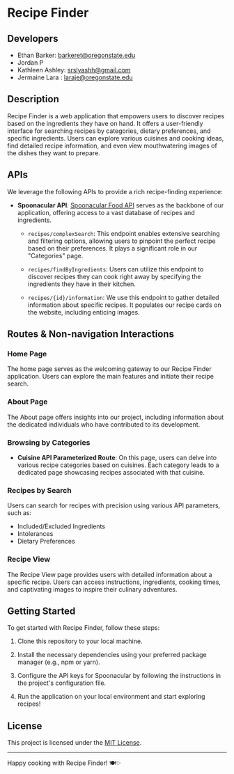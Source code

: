 # Recipe Finder

## Developers
- Ethan Barker: barkeret@oregonstate.edu
- Jordan P
- Kathleen Ashley: srslyashh@gmail.com
- Jermaine Lara : laraje@oregonstate.edu

## Description

Recipe Finder is a web application that empowers users to discover recipes based on the ingredients they have on hand. It offers a user-friendly interface for searching recipes by categories, dietary preferences, and specific ingredients. Users can explore various cuisines and cooking ideas, find detailed recipe information, and even view mouthwatering images of the dishes they want to prepare.

## APIs

We leverage the following APIs to provide a rich recipe-finding experience:

- **Spoonacular API**: [Spoonacular Food API](https://spoonacular.com/food-api) serves as the backbone of our application, offering access to a vast database of recipes and ingredients.

  - `recipes/complexSearch`: This endpoint enables extensive searching and filtering options, allowing users to pinpoint the perfect recipe based on their preferences. It plays a significant role in our "Categories" page.

  - `recipes/findByIngredients`: Users can utilize this endpoint to discover recipes they can cook right away by specifying the ingredients they have in their kitchen.

  - `recipes/{id}/information`: We use this endpoint to gather detailed information about specific recipes. It populates our recipe cards on the website, including enticing images.

## Routes & Non-navigation Interactions

### Home Page

The home page serves as the welcoming gateway to our Recipe Finder application. Users can explore the main features and initiate their recipe search.

### About Page

The About page offers insights into our project, including information about the dedicated individuals who have contributed to its development.

### Browsing by Categories

- **Cuisine API Parameterized Route**: On this page, users can delve into various recipe categories based on cuisines. Each category leads to a dedicated page showcasing recipes associated with that cuisine.

### Recipes by Search

Users can search for recipes with precision using various API parameters, such as:

- Included/Excluded Ingredients
- Intolerances
- Dietary Preferences

### Recipe View

The Recipe View page provides users with detailed information about a specific recipe. Users can access instructions, ingredients, cooking times, and captivating images to inspire their culinary adventures.

## Getting Started

To get started with Recipe Finder, follow these steps:

1. Clone this repository to your local machine.

2. Install the necessary dependencies using your preferred package manager (e.g., npm or yarn).

3. Configure the API keys for Spoonacular by following the instructions in the project's configuration file.

4. Run the application on your local environment and start exploring recipes!

## License

This project is licensed under the [MIT License](LICENSE).

---

Happy cooking with Recipe Finder! 🍽️✨
